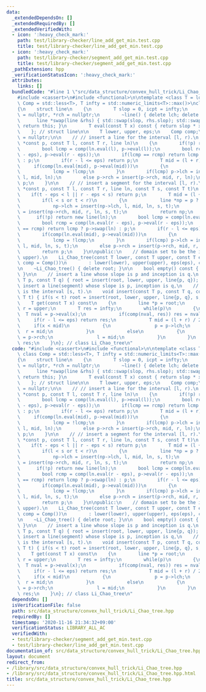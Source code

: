 ```yaml
---
data:
  _extendedDependsOn: []
  _extendedRequiredBy: []
  _extendedVerifiedWith:
  - icon: ':heavy_check_mark:'
    path: test/library-checker/line_add_get_min.test.cpp
    title: test/library-checker/line_add_get_min.test.cpp
  - icon: ':heavy_check_mark:'
    path: test/library-checker/segment_add_get_min.test.cpp
    title: test/library-checker/segment_add_get_min.test.cpp
  _pathExtension: hpp
  _verificationStatusIcon: ':heavy_check_mark:'
  attributes:
    links: []
  bundledCode: "#line 1 \"src/data_structure/convex_hull_trick/Li_Chao_tree.hpp\"\n\
    #include <cassert>\n#include <functional>\n\ntemplate <class T = long long, class\
    \ Comp = std::less<T>, T infty = std::numeric_limits<T>::max()>\nclass Li_Chao_tree\n\
    {\n    struct line\n    {\n        T slop = 0, icpt = infty;\n        line *lch\
    \ = nullptr, *rch = nullptr;\n        ~line() { delete lch; delete rch; }\n  \
    \      line *swap(line &rhs) { std::swap(slop, rhs.slop); std::swap(icpt, rhs.icpt);\
    \ return this; }\n        T eval(const T x) const { return slop * x + icpt; }\n\
    \    }; // struct line\n\n    T lower, upper, eps;\n    Comp comp;\n    line *root\
    \ = nullptr;\n\n    // // insert a line for the interval [l, r).\n    line *insert(line\
    \ *const p, const T l, const T r, line ln)\n    {\n        if(!p) return new line(ln);\n\
    \        bool lcmp = comp(ln.eval(l), p->eval(l));\n        bool rcmp = comp(ln.eval(r\
    \ - eps), p->eval(r - eps));\n        if(lcmp == rcmp) return lcmp ? p->swap(ln)\
    \ : p;\n        if(r - l <= eps) return p;\n        T mid = (l + r) / 2;\n   \
    \     if(comp(ln.eval(mid), p->eval(mid)))\n        {\n            p->swap(ln);\n\
    \            lcmp = !lcmp;\n        }\n        if(lcmp) p->lch = insert(p->lch,\
    \ l, mid, ln);\n        else p->rch = insert(p->rch, mid, r, ln);\n        return\
    \ p;\n    }\n\n    // // insert a segment for the interval [l, r).\n    line *insert(line\
    \ *const p, const T l, const T r, line ln, const T s, const T t)\n    {\n    \
    \    if(t - eps < l || r - eps < s) return p;\n        T mid = (l + r) / 2;\n\
    \        if(l < s or t < r)\n        {\n            line *np = p ? p : new line;\n\
    \            np->lch = insert(np->lch, l, mid, ln, s, t);\n            np->rch\
    \ = insert(np->rch, mid, r, ln, s, t);\n            return np;\n        }\n  \
    \      if(!p) return new line(ln);\n        bool lcmp = comp(ln.eval(l), p->eval(l));\n\
    \        bool rcmp = comp(ln.eval(r - eps), p->eval(r - eps));\n        if(lcmp\
    \ == rcmp) return lcmp ? p->swap(ln) : p;\n        if(r - l <= eps) return p;\n\
    \        if(comp(ln.eval(mid), p->eval(mid)))\n        {\n            p->swap(ln);\n\
    \            lcmp = !lcmp;\n        }\n        if(lcmp) p->lch = insert(p->lch,\
    \ l, mid, ln, s, t);\n        else p->rch = insert(p->rch, mid, r, ln, s, t);\n\
    \        return p;\n    }\n\npublic:\n    // domain set to be the interval [lower,\
    \ upper).\n    Li_Chao_tree(const T lower, const T upper, const T eps = 1, Comp\
    \ comp = Comp())\n        : lower(lower), upper(upper), eps(eps), comp(comp) {}\n\
    \n    ~Li_Chao_tree() { delete root; }\n\n    bool empty() const { return !root;\
    \ }\n\n    // insert a line whose slope is p and inception is q.\n    void insert(const\
    \ T p, const T q) { root = insert(root, lower, upper, line{p, q}); }\n\n    //\
    \ insert a line(segment) whose slope is p, inception is q,\n    // and domain\
    \ is the interval [s, t).\n    void insert(const T p, const T q, const T s, const\
    \ T t) { if(s < t) root = insert(root, lower, upper, line{p, q}, s, t); }\n\n\
    \    T get(const T x) const\n    {\n        line *p = root;\n        T l = lower,\
    \ r = upper;\n        T res = infty;\n        while(p)\n        {\n          \
    \  T nval = p->eval(x);\n            if(comp(nval, res)) res = nval;\n       \
    \     if(r - l <= eps) return res;\n            T mid = (l + r) / 2;\n       \
    \     if(x < mid)\n            {\n                p = p->lch;\n              \
    \  r = mid;\n            }\n            else\n            {\n                p\
    \ = p->rch;\n                l = mid;\n            }\n        }\n        return\
    \ res;\n    }\n}; // class Li_Chao_tree\n"
  code: "#include <cassert>\n#include <functional>\n\ntemplate <class T = long long,\
    \ class Comp = std::less<T>, T infty = std::numeric_limits<T>::max()>\nclass Li_Chao_tree\n\
    {\n    struct line\n    {\n        T slop = 0, icpt = infty;\n        line *lch\
    \ = nullptr, *rch = nullptr;\n        ~line() { delete lch; delete rch; }\n  \
    \      line *swap(line &rhs) { std::swap(slop, rhs.slop); std::swap(icpt, rhs.icpt);\
    \ return this; }\n        T eval(const T x) const { return slop * x + icpt; }\n\
    \    }; // struct line\n\n    T lower, upper, eps;\n    Comp comp;\n    line *root\
    \ = nullptr;\n\n    // // insert a line for the interval [l, r).\n    line *insert(line\
    \ *const p, const T l, const T r, line ln)\n    {\n        if(!p) return new line(ln);\n\
    \        bool lcmp = comp(ln.eval(l), p->eval(l));\n        bool rcmp = comp(ln.eval(r\
    \ - eps), p->eval(r - eps));\n        if(lcmp == rcmp) return lcmp ? p->swap(ln)\
    \ : p;\n        if(r - l <= eps) return p;\n        T mid = (l + r) / 2;\n   \
    \     if(comp(ln.eval(mid), p->eval(mid)))\n        {\n            p->swap(ln);\n\
    \            lcmp = !lcmp;\n        }\n        if(lcmp) p->lch = insert(p->lch,\
    \ l, mid, ln);\n        else p->rch = insert(p->rch, mid, r, ln);\n        return\
    \ p;\n    }\n\n    // // insert a segment for the interval [l, r).\n    line *insert(line\
    \ *const p, const T l, const T r, line ln, const T s, const T t)\n    {\n    \
    \    if(t - eps < l || r - eps < s) return p;\n        T mid = (l + r) / 2;\n\
    \        if(l < s or t < r)\n        {\n            line *np = p ? p : new line;\n\
    \            np->lch = insert(np->lch, l, mid, ln, s, t);\n            np->rch\
    \ = insert(np->rch, mid, r, ln, s, t);\n            return np;\n        }\n  \
    \      if(!p) return new line(ln);\n        bool lcmp = comp(ln.eval(l), p->eval(l));\n\
    \        bool rcmp = comp(ln.eval(r - eps), p->eval(r - eps));\n        if(lcmp\
    \ == rcmp) return lcmp ? p->swap(ln) : p;\n        if(r - l <= eps) return p;\n\
    \        if(comp(ln.eval(mid), p->eval(mid)))\n        {\n            p->swap(ln);\n\
    \            lcmp = !lcmp;\n        }\n        if(lcmp) p->lch = insert(p->lch,\
    \ l, mid, ln, s, t);\n        else p->rch = insert(p->rch, mid, r, ln, s, t);\n\
    \        return p;\n    }\n\npublic:\n    // domain set to be the interval [lower,\
    \ upper).\n    Li_Chao_tree(const T lower, const T upper, const T eps = 1, Comp\
    \ comp = Comp())\n        : lower(lower), upper(upper), eps(eps), comp(comp) {}\n\
    \n    ~Li_Chao_tree() { delete root; }\n\n    bool empty() const { return !root;\
    \ }\n\n    // insert a line whose slope is p and inception is q.\n    void insert(const\
    \ T p, const T q) { root = insert(root, lower, upper, line{p, q}); }\n\n    //\
    \ insert a line(segment) whose slope is p, inception is q,\n    // and domain\
    \ is the interval [s, t).\n    void insert(const T p, const T q, const T s, const\
    \ T t) { if(s < t) root = insert(root, lower, upper, line{p, q}, s, t); }\n\n\
    \    T get(const T x) const\n    {\n        line *p = root;\n        T l = lower,\
    \ r = upper;\n        T res = infty;\n        while(p)\n        {\n          \
    \  T nval = p->eval(x);\n            if(comp(nval, res)) res = nval;\n       \
    \     if(r - l <= eps) return res;\n            T mid = (l + r) / 2;\n       \
    \     if(x < mid)\n            {\n                p = p->lch;\n              \
    \  r = mid;\n            }\n            else\n            {\n                p\
    \ = p->rch;\n                l = mid;\n            }\n        }\n        return\
    \ res;\n    }\n}; // class Li_Chao_tree\n"
  dependsOn: []
  isVerificationFile: false
  path: src/data_structure/convex_hull_trick/Li_Chao_tree.hpp
  requiredBy: []
  timestamp: '2020-11-16 21:34:32+09:00'
  verificationStatus: LIBRARY_ALL_AC
  verifiedWith:
  - test/library-checker/segment_add_get_min.test.cpp
  - test/library-checker/line_add_get_min.test.cpp
documentation_of: src/data_structure/convex_hull_trick/Li_Chao_tree.hpp
layout: document
redirect_from:
- /library/src/data_structure/convex_hull_trick/Li_Chao_tree.hpp
- /library/src/data_structure/convex_hull_trick/Li_Chao_tree.hpp.html
title: src/data_structure/convex_hull_trick/Li_Chao_tree.hpp
---
```

